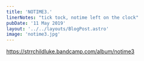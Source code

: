 ```yaml
---
title: 'NOTIME3.'
linerNotes: "tick tock, notime left on the clock"
pubDate: '11 May 2019'
layout: '../../layouts/BlogPost.astro'
image: 'notime3.jpg'
---
```


https://strrchildluke.bandcamp.com/album/notime3
